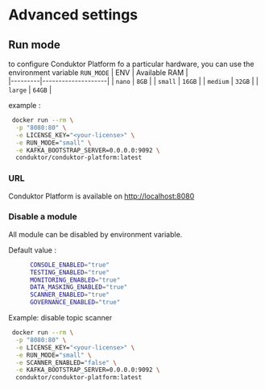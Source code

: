 #  Advanced settings


## Run mode
to configure Conduktor Platform fo a particular hardware, you can use the environment variable 
`RUN_MODE`
| ENV     | Available RAM    |      
|---------|--------------------|
| `nano`    | `8GB`  |
| `small`   | `16GB` |
| `medium`  | `32GB` |
| `large`   | `64GB` |

example : 
```sh
 docker run --rm \
  -p "8080:80" \
  -e LICENSE_KEY="<your-license>" \
  -e RUN_MODE="small" \
  -e KAFKA_BOOTSTRAP_SERVER=0.0.0.0:9092 \
  conduktor/conduktor-platform:latest
```
### URL
Conduktor Platform is available on [http://localhost:8080](http://localhost:8080)

### Disable a module

All module can be disabled by environment variable.

Default value : 
```sh
      CONSOLE_ENABLED="true"
      TESTING_ENABLED="true"
      MONITORING_ENABLED="true"
      DATA_MASKING_ENABLED="true"
      SCANNER_ENABLED="true"
      GOVERNANCE_ENABLED="true"
```

Example: disable topic scanner
```sh
 docker run --rm \
  -p "8080:80" \
  -e LICENSE_KEY="<your-license>" \
  -e RUN_MODE="small" \
  -e SCANNER_ENABLED="false" \
  -e KAFKA_BOOTSTRAP_SERVER=0.0.0.0:9092 \
  conduktor/conduktor-platform:latest
```